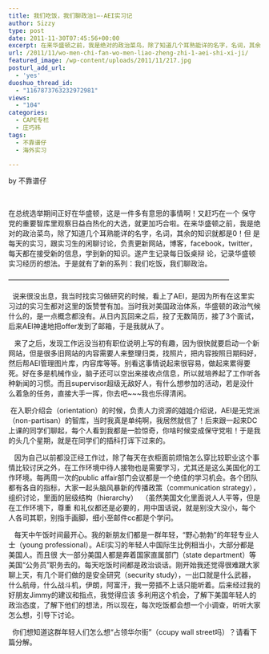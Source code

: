 ```yaml
---
title: 我们吃饭，我们聊政治1—-AEI实习记
author: Sizzy
type: post
date: 2011-11-30T07:45:56+00:00
excerpt: 在来华盛顿之前，我是绝对的政治菜鸟，除了知道几个耳熟能详的名字，名词，其余的知识就都是0！但 是每天的实习，跟实习生的闲聊讨论，负责更新网站，博客，facebook，twitter，每天都在接受新的信息，学到新的知识。遂产生记录每日饭桌辩 论，记录华盛顿实习经历的想法。于是就有了新的系列：我们吃饭，我们聊政治。
url: /2011/11/wo-men-chi-fan-wo-men-liao-zheng-zhi-1-aei-shi-xi-ji/
featured_image: /wp-content/uploads/2011/11/217.jpg
posturl_add_url:
  - 'yes'
duoshuo_thread_id:
  - "1167873763232972981"
views:
  - "104"
categories:
  - CAPE专栏
  - 庄巧祎
tags:
  - 不靠谱仔
  - 海外实习

---
```

by 不靠谱仔

&nbsp;

<wbr>在总统选举期间正好在华盛顿，这是一件多有意思的事情啊！又赶巧在一个 保守党的重要智库里观察日益白热化的大选，就更加巧合啦。在来华盛顿之前，我是绝对的政治菜鸟，除了知道几个耳熟能详的名字，名词，其余的知识就都是0！但 是每天的实习，跟实习生的闲聊讨论，负责更新网站，博客，facebook，twitter，每天都在接受新的信息，学到新的知识。遂产生记录每日饭桌辩 论，记录华盛顿实习经历的想法。于是就有了新的系列：我们吃饭，我们聊政治。</wbr>

&#8212;&#8212;&#8212;&#8212;&#8212;&#8212;&#8212;&#8212;&#8212;&#8212;&#8212;&#8212;&#8212;&#8212;&#8212;&#8212;&#8212;&#8212;&#8212;&#8212;&#8212;&#8212;&#8212;&#8212;&#8212;&#8212;&#8212;&#8212;&#8212;&#8212;&#8212;&#8211;

<wbr>  <wbr>  <wbr>说来很没出息，我当时找实习做研究的时候，看上了AEI，是因为所有在这里实习过的实习生都对这里的饭赞誉有加。当时我对美国政治体系，华盛顿的政治气候什么的，是一点概念都没有。从日内瓦回来之后，投了无数简历，接了3个面试，后来AEI神速地把offer发到了邮箱，于是我就从了。</wbr></wbr></wbr>

<wbr> <wbr> <wbr> <wbr>来了之后，发现工作远没当初有职位说明上写的有趣，因为很快就要启动一个新网站，但是很多旧网站的内容需要人来整理归类，找照片，把内容按照日期码好，然后帮AEI管理图片库，内容库等等。别看这事情说起来很容易，做起来累得要死。好在多是机械作业，脑子还可以空出来接收点信息，所以就培养起了工作听各种新闻的习惯。而且supervisor超级无敌好人，有什么想参加的活动，若是没什么着急的任务，直接大手一挥，你去吧~~~我也乐得清闲。</wbr></wbr></wbr></wbr>

<wbr> <wbr> 在入职介绍会（orientation）的时候，负责人力资源的姐姐介绍说，AEI是无党派（non-partisan）的智库，当时我真是单纯啊，我居然就信了！后来跟一起来DC上课的同学们聊起，每个人看到我都是一脸惊奇，你啥时候变成保守党啦！于是我的头几个星期，就是在同学们的插科打诨下过来的。</wbr></wbr>

<wbr> <wbr> <wbr> <wbr>因为自己以前都没正经工作过，除了每天在衣柜面前烦恼怎么穿比较职业这个事情比较讨厌之外，在工作环境中待人接物也是需要学习，尤其还是这么美国化的工作环境。每两周一次的public affair部门会议都是一个绝佳的学习机会。各个团队都有各自的指标，大家一起头脑风暴新的传播政策（communication strategy），组织讨论，里面的层级结构（hierarchy）  （虽然美国文化里面说人人平等，但是在工作环境下，尊重 和礼仪都还是必要的，用中国话说，就是别没大没小，每个人各司其职，别指手画脚，细小至邮件cc都是个学问。</wbr></wbr></wbr></wbr>

<wbr> <wbr> <wbr> <wbr>每天中午饭时间最开心。我的新朋友们都是一群年轻，“野心勃勃”的年轻专业人士（young professional）。AEI实习的年轻人中国际生比例相当小，大部分都是美国人。而且很 大一部分美国人都是奔着国家直属部门（state department）等美国“公务员&#8221;职务去的。每天吃饭时间都是政治谈话。刚开始我还觉得很难跟大家聊上天，有几个哥们做的是安全研究（security study），一出口就是什么武器，什么航母，什么战斗机，伊朗，阿富汗，我一旁插不上话只能听着。后来经过我的好朋友Jimmy的建议和指点，我觉得应该 多利用这个机会，了解下美国年轻人的政治态度，了解下他们的想法，所以现在，每次吃饭都会想一个小调查，听听大家怎么想，引导下讨论。</wbr></wbr></wbr></wbr>

<wbr>  <wbr> 你们想知道这群年轻人们怎么想“占领华尔街”（ccupy wall street吗）？请看下篇分解。</wbr></wbr>
